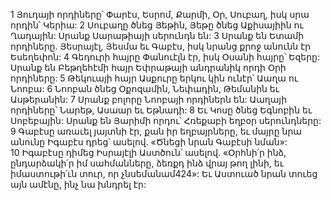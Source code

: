 1 Յուդայի որդիները՝ Փարէս, Եսրոմ, Քարմի, Օր, Սուբաղ, իսկ սրա որդին՝ Կերիա: 2 Սուբաղը ծնեց Յեթին, Յեթը ծնեց Աքիսայիին ու Ղադային: Սրանք Սարաթիայի սերունդն են: 3 Սրանք են Ետամի որդիները. Յեսրայէլ, Յեսմա եւ Գաբէս, իսկ նրանց քրոջ անունն էր Եսեղեփոն: 4 Գեդուրի հայրը Փանուէլն էր, իսկ Օսանի հայրը՝ Եզերը: Սրանք են Բեթղեհէմի հայր Եփրաթայի անդրանիկ որդի Օրի որդիները:
5 Թեկուայի հայր Ասքուրը երկու կին ունէր՝ Աաղա ու Նոոբա: 6 Նոոբան ծնեց Օքոզամին, Նեփադին, Թեմանին եւ Ասթերանին: 7 Սրանք բոլորը Նոոբայի որդիներն են: Աաղայի որդիները՝ Նարեթ, Ասաար եւ Եթնադի: 8 Եւ Կոսը ծնեց Եգնոբին եւ Սոբեբային:
Սրանք են Յարիմի որդու՝ Հռեքաբի եղբօր սերունդները:
9 Գաբէսը առաւել յայտնի էր, քան իր եղբայրները, եւ մայրը նրա անունը Իգաբէս դրեց՝ ասելով. «Ծնեցի նրան Գաբէսի նման»: 10 Իգաբէսը դիմեց Իսրայէլի Աստծուն՝ ասելով. «Օրհնի՛ր ինձ, ընդարձակի՛ր իմ սահմանները, ձեռքդ ինձ վրայ թող լինի, եւ իմաստութի՛ւն տուր, որ չնսեմանամ424»: Եւ Աստուած նրան տուեց այն ամէնը, ինչ նա խնդրել էր:

